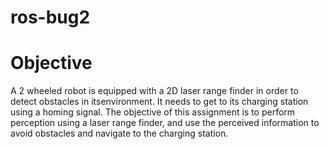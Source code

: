 # ros-bug2

# Objective
A 2 wheeled robot is equipped with a 2D laser range finder in order to detect obstacles in itsenvironment. It needs to get to its charging station using a homing signal. The objective of this assignment is to perform perception using a laser range finder, and use the perceived information to avoid obstacles and navigate to the charging station.
